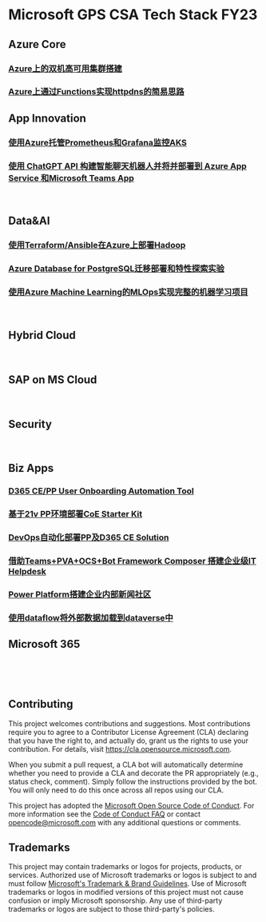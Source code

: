 # Microsoft GPS CSA Tech Stack FY23

## Azure Core
### [Azure上的双机高可用集群搭建](./HACluster/readme.md)


### [Azure上通过Functions实现httpdns的简易思路](./AzureHttpdns/Azure上通过Functions实现httpdns的简易思路.md)


## App Innovation
### [使用Azure托管Prometheus和Grafana监控AKS](./使用Auzre托管Prometheus和Grafana监控AKS)
### [使用 ChatGPT API 构建智能聊天机器人并将并部署到 Azure App Service 和Microsoft Teams App](./Create-A-ChatGPT-Bot-APP-and-Deploy-To-Azure-APP-Service-or-Teams-APP/)
&nbsp; 

## Data&AI
### [使用Terraform/Ansible在Azure上部署Hadoop](https://github.com/microsoft/gps-csa-tech-stack/tree/main/HadoopWithTerraform#%E4%BD%BF%E7%94%A8terraformansible%E5%9C%A8azure%E4%B8%8A%E9%83%A8%E7%BD%B2hadoop)

### [Azure Database for PostgreSQL迁移部署和特性探索实验](./PostgresqlWorkshop/)


### [使用Azure Machine Learning的MLOps实现完整的机器学习项目](./MLopsInADay/)


&nbsp; 
## Hybrid Cloud
&nbsp; 
## SAP on MS Cloud
&nbsp; 
## Security
&nbsp; 
## Biz Apps
### [D365 CE/PP User Onboarding Automation Tool](https://github.com/microsoft/gps-csa-tech-stack/tree/main/BizApp-Lab/D365%20Users%20Onboarding%20Automation#d365-cepp-user-onboarding-automation-tool)
### [基于21v PP环境部署CoE Starter Kit](https://github.com/microsoft/gps-csa-tech-stack/tree/main/BizApp-Lab/PP%20COE%20Starter%20Kit%20Deployment%20in%2021V)
### [DevOps自动化部署PP及D365 CE Solution](https://github.com/microsoft/gps-csa-tech-stack/tree/main/BizApp-Lab/PP%26D365%20CE%20Solution%20Deployment%20with%20Azure%20DevOps)
### [借助Teams+PVA+OCS+Bot Framework Composer 搭建企业级IT Helpdesk](https://github.com/microsoft/gps-csa-tech-stack/tree/main/BizApp-Lab/Build%20IT%20HelpDesk%20with%20BizApp%20Platform)
### [Power Platform搭建企业内部新闻社区](https://github.com/microsoft/gps-csa-tech-stack/tree/main/BizApp-Lab/Build%20News%20Community%20with%20Power%20Platform)
### [使用dataflow将外部数据加载到dataverse中](https://github.com/ZuoXuangn/PP-dataflow)

## Microsoft 365
&nbsp; 



&nbsp; 
&nbsp; 
&nbsp; 
&nbsp; 
&nbsp; 
&nbsp; 
&nbsp; 
&nbsp; 

## Contributing

This project welcomes contributions and suggestions.  Most contributions require you to agree to a
Contributor License Agreement (CLA) declaring that you have the right to, and actually do, grant us
the rights to use your contribution. For details, visit https://cla.opensource.microsoft.com.

When you submit a pull request, a CLA bot will automatically determine whether you need to provide
a CLA and decorate the PR appropriately (e.g., status check, comment). Simply follow the instructions
provided by the bot. You will only need to do this once across all repos using our CLA.

This project has adopted the [Microsoft Open Source Code of Conduct](https://opensource.microsoft.com/codeofconduct/).
For more information see the [Code of Conduct FAQ](https://opensource.microsoft.com/codeofconduct/faq/) or
contact [opencode@microsoft.com](mailto:opencode@microsoft.com) with any additional questions or comments.

## Trademarks

This project may contain trademarks or logos for projects, products, or services. Authorized use of Microsoft 
trademarks or logos is subject to and must follow 
[Microsoft's Trademark & Brand Guidelines](https://www.microsoft.com/en-us/legal/intellectualproperty/trademarks/usage/general).
Use of Microsoft trademarks or logos in modified versions of this project must not cause confusion or imply Microsoft sponsorship.
Any use of third-party trademarks or logos are subject to those third-party's policies.
